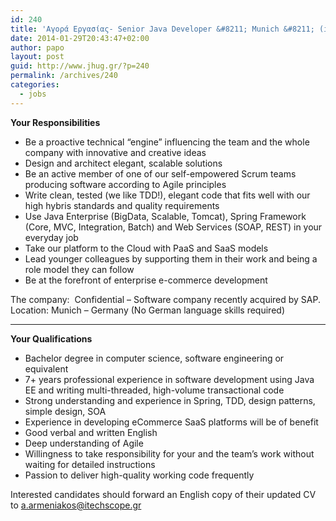```yaml
---
id: 240
title: 'Αγορά Εργασίας- Senior Java Developer &#8211; Munich &#8211; (itechscope.gr, on behalf)'
date: 2014-01-29T20:43:47+02:00
author: papo
layout: post
guid: http://www.jhug.gr/?p=240
permalink: /archives/240
categories:
  - jobs
---
```

**Your Responsibilities**

  * Be a proactive technical “engine” influencing the team and the whole company with innovative and creative ideas
  * Design and architect elegant, scalable solutions
  * Be an active member of one of our self-empowered Scrum teams producing software according to Agile principles
  * Write clean, tested (we like TDD!), elegant code that fits well with our high hybris standards and quality requirements
  * Use Java Enterprise (BigData, Scalable, Tomcat), Spring Framework (Core, MVC, Integration, Batch) and Web Services (SOAP, REST) in your everyday job
  * Take our platform to the Cloud with PaaS and SaaS models
  * Lead younger colleagues by supporting them in their work and being a role model they can follow
  * Be at the forefront of enterprise e-commerce development

The company:  Confidential – Software company recently acquired by SAP. Location: Munich – Germany (No German language skills required)  
****

**Your Qualifications**

  * Bachelor degree in computer science, software engineering or equivalent
  * 7+ years professional experience in software development using Java EE and writing multi-threaded, high-volume transactional code
  * Strong understanding and experience in Spring, TDD, design patterns, simple design, SOA
  * Experience in developing eCommerce SaaS platforms will be of benefit
  * Good verbal and written English
  * Deep understanding of Agile
  * Willingness to take responsibility for your and the team’s work without waiting for detailed instructions
  * Passion to deliver high-quality working code frequently

Interested candidates should forward an English copy of their updated CV to a.armeniakos@itechscope.gr